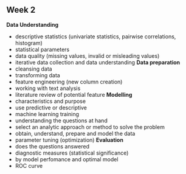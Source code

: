 ## Week 2
**Data Understanding**
- descriptive statistics (univariate statistics, pairwise correlations, histogram)
- statistical parameters
- data quality (missing values, invalid or misleading values)
- iterative data collection and data understanding
**Data preparation**
- cleansing data
- transforming data
- feature engineering (new column creation)
- working with text analysis
- literature review of potential feature
**Modelling**
- characteristics and purpose
- use predictive or descriptive
- machine learning training
- understanding the questions at hand
- select an analytic approach or method to solve the problem
- obtain, understand, prepare and model the data
- parameter tuning (optimization)
**Evaluation**
- does the questions answered
- diagnostic measures (statistical significance)
- by model perfomance and optimal model
- ROC curve
